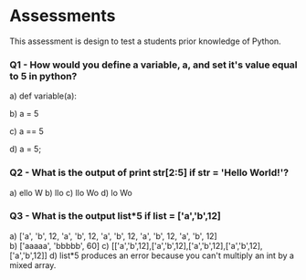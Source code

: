 # Assessments

This assessment is design to test a students prior knowledge of Python.

### Q1 - How would you define a variable, a, and set it's value equal to 5 in python?

a) def variable(a):

b) a = 5

c) a == 5

d) a = 5;


### Q2 - What is the output of print str[2:5] if str = 'Hello World!'?

a) ello W 
b) llo 
c) llo Wo
d) lo Wo

### Q3 - What is the output list*5 if list = ['a','b',12]

a) ['a', 'b', 12, 'a', 'b', 12, 'a', 'b', 12, 'a', 'b', 12, 'a', 'b', 12]  
b) ['aaaaa', 'bbbbb', 60]
c) [['a','b',12],['a','b',12],['a','b',12],['a','b',12],['a','b',12]]
d) list*5 produces an error because you can't multiply an int by a mixed array.